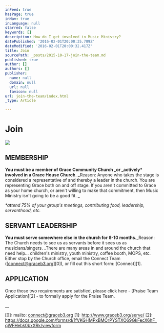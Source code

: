 ```yaml
---
inFeed: true
hasPage: true
inNav: true
inLanguage: null
starred: false
keywords: []
description: How do I get involved in Music Ministry?
datePublished: '2016-02-01T20:00:35.709Z'
dateModified: '2016-02-01T20:00:32.417Z'
title: Join
sourcePath: _posts/2015-10-17-join-the-team.md
published: true
author: []
authors: []
publisher:
  name: null
  domain: null
  url: null
  favicon: null
url: join-the-team/index.html
_type: Article

---
```

# Join
![](https://s3-us-west-2.amazonaws.com/the-grid-img/p/e5974284232f72b1d3ff5a7ea33c0fdeafcc78f4.jpg)

## MEMBERSHIP

**You must be a member of Grace Community Church _or _actively\* involved in a Grace House Church**.  _Reason: Anyone who takes the stage is considered a representative of and thereby a leader in the church. You are representing Grace both on and off stage. If you aren't committed to Grace as your home church, or aren't willing to make that commitment, then Music Ministry isn't going to be a good fit. _

_\*attend 75% of your group's meetings, contributing food, leadership, servanthood, etc._

## SERVANT LEADERSHIP

**You must serve somewhere else in the church for 6-10 months.**_Reason: The Church needs to see us as servants before it sees us as musicians/singers. _There are many areas in and around the church that need help... children's ministry, youth ministry, coffee booth, MOPS, etc.  Either stop by the Church office, email the Connect Team ([connect@graceb3.org][0]), or fill out this short form: [Connect][1]. 

## APPLICATION

Once those two requirements are satisfied, please click here - [Praise Team Application][2] - to formally apply for the Praise Team. 

__

[0]: mailto: connect@graceb3.org
[1]: http://www.graceb3.org/serve/
[2]: https://docs.google.com/forms/d/1fVKGHMPxBMOrPYSTXO69GkFecX6hF_qWFHebk0bxXRk/viewform